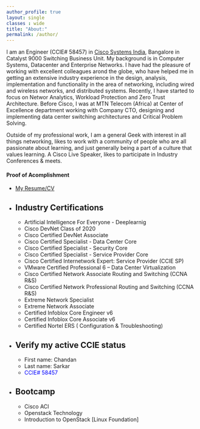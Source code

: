 ```yaml
---
author_profile: true
layout: single
classes : wide
title: "About:"
permalink: /author/
---
```


I am an Engineer (CCIE# 58457) in [Cisco Systems India][2], Bangalore in Catalyst 9000 Switching Business Unit. My background is in Computer Systems, Datacenter and Enterprise Networks. I have had the pleasure of working with excellent colleagues arond the globe, who have helped me in getting an extensive industry experience in the design, analysis, implementation and functionality in the area of networking, including wired and wireless networks, and distributed systems. Recently, I have started to focus on Networ Analytics, Workload Protection and Zero Trust Architecture. Before Cisco, I was at MTN Telecom (Africa) at Center of Excellence department working with Company CTO, designing and implementing data center switching architectures and Critical Problem Solving.

Outside of my professional work, I am a general Geek with interest in all things networking, likes to work with a community of people who are all passionate about learning, and just generally being a part of a culture that values learning. A Cisco Live Speaker, likes to participate in Industry Conferences & meets.

#### Proof of Acomplishment
* [My Resume/CV][1]
* ## Industry Certifications
    * Artificial Intelligence For Everyone -  Deeplearnig
    * Cisco DevNet Class of 2020
    * Cisco Certified DevNet Associate 
    * Cisco Certified Specialist - Data Center Core 
    * Cisco Certified Specialist - Security Core 
    * Cisco Certified Specialist - Service Provider Core
    * Cisco Certified Internetwork Expert: Service Provider (CCIE SP)
    * VMware Certified Professional 6 – Data Center Virtualization
    * Cisco Certified Network Associate Routing and Switching (CCNA R&S)
    * Cisco Certified Network Professional Routing and Switching (CCNA R&S)
    * Extreme Network Specialist
    * Extreme Network Associate
    * Certified Infoblox Core Engineer v6
    * Certified Infoblox Core Associate v6
    * Certified Nortel ERS ( Configuration & Troubleshooting)
    
* ## Verify my active CCIE status
    * First name: Chandan
    * Last name: Sarkar
    * <span style="color:blue"> CCIE# 58457</span>

* ## Bootcamp
    * Cisco ACI
    * Openstack Technology
    * Introduction to OpenStack [Linux Foundation]


<!------------------------------- FOOTER --------------------------------->

[1]: /assets/resume.pdf
[2]: https://www.cisco.com

